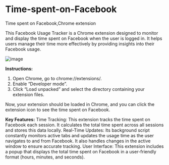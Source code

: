 # Time-spent-on-Facebook
Time spent on Facebook,Chrome extension

This Facebook Usage Tracker is a Chrome extension designed to monitor and display the time spent on Facebook when the user is logged in. It helps users manage their time more effectively by providing insights into their Facebook usage.

![image](https://github.com/user-attachments/assets/121b6cf8-8701-490a-90d1-6ec38598486b)

**Instructions:**

1. Open Chrome, go to chrome://extensions/.
2. Enable “Developer mode”.
3. Click “Load unpacked” and select the directory containing your extension files.

Now, your extension should be loaded in Chrome, and you can click the extension icon to see the time spent on Facebook.

**Key Features:**
Time Tracking:
This extension tracks the time spent on Facebook each session.
It calculates the total time spent across all sessions and stores this data locally.
Real-Time Updates:
Its background script constantly monitors active tabs and updates the usage time as the user navigates to and from Facebook.
It also handles changes in the active window to ensure accurate tracking.
User Interface:
This extension includes a popup that displays the total time spent on Facebook in a user-friendly format (hours, minutes, and seconds).

